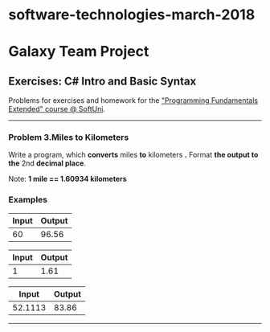 # software-technologies-march-2018

# Galaxy Team Project

## Exercises: C# Intro and Basic Syntax

Problems for exercises and homework for the [&quot;Programming Fundamentals Extended&quot; course @ SoftUni](https://softuni.bg/courses/programming-fundamentals).

---

### Problem 3.Miles to Kilometers

Write a program, which **converts** miles **to** kilometers **.** Format **the output to the** 2nd **decimal place**.

Note: **1 mile == 1.60934 kilometers**

### Examples

| **Input** | **Output** |
| --- | --- |
| 60 | 96.56 |

| **Input** | **Output** |
| --- | --- |
| 1 | 1.61 |

| **Input** | **Output** |
| --- | --- |
| 52.1113 | 83.86 |

---
